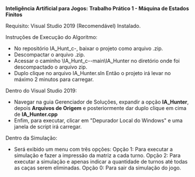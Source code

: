 **Inteligência Artificial para Jogos:**
**Trabalho Prático 1 - Máquina de Estados Finitos**

Requisito:
Visual Studio 2019 (Recomendável) Instalado.

Instruções de Execução do Algoritmo:
- No repositório IA_Hunt_c-, baixar o projeto como arquivo .zip.
- Descompactar o arquivo .zip.
- Acessar o caminho \IA_Hunt_c--main\IA_Hunter no diretório onde foi descompactado o arquivo zip. 
- Duplo clique no arquivo IA_Hunter.sln
Então o projeto irá levar no máximo 2 minutos para carregar.

Dentro do Visual Studio 2019:
- Navegar na guia Gerenciador de Soluções, expandir a opção **IA_Hunter**, depois **Arquivos de Origem** e posteriormente dar duplo clique em cima de **IA_Hunter.cpp**
- Enfim, para executar, clicar em "Depurador Local do Windows" e uma janela de script irá carregar.

Dentro da Simulação:
- Será exibido um menu com três opções:
  Opção 1: Para executar a simulação e fazer a impressão da matriz a cada turno.
  Opção 2: Para executar a simulação e apenas indicar a quantidade de turnos até todas as caças serem eliminadas.
  Opção 0: Para sair da simulação do jogo.
